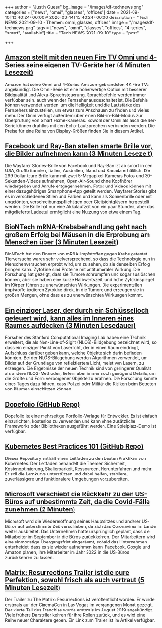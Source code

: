 +++
author = "Justin Guese"
bg_image = "/images/df-technews.png"
categories = ["news", "omni", "glasses", "offices"]
date = 2021-09-10T12:40:24+06:00 # 2020-03-14T15:40:24+06:00
description = "Tech NEWS 2021-09-10 - Themen: omni, glasses, offices"
image = "/images/df-technews.png"
tags = ["news", "omni", "glasses", "offices", "4-series", "smart", "available"]
title = "Tech NEWS 2021-09-10"
type = "post"

+++

## [Amazon stellt mit den neuen Fire TV Omni und 4-Series seine eigenen TV-Geräte her (4 Minuten Lesezeit)](https://www.theverge.com/2021/9/9/22662673/amazon-fire-tv-omni-4-series-price-features)

 Amazon hat seine Omni und 4-Series Amazon-gebrandeten 4K Fire TVs angekündigt. Die Omni-Serie ist eine höherwertige Option mit besserer Bildqualität und Alexa-Sprachsteuerung. Sprachbefehle werden immer verfügbar sein, auch wenn der Fernseher ausgeschaltet ist. Die Befehle können verwendet werden, um die Helligkeit und die Lautstärke des Fernsehers einzustellen, um etwas zum Anschauen zu finden und vieles mehr. Der Omni verfügt außerdem über einen Bild-in-Bild-Modus zur Überprüfung von Smart Home-Kameras. Sowohl der Omni als auch die 4er-Serie können drahtlos mit den Echo-Lautsprechern verbunden werden. Die Preise für eine Reihe von Display-Größen finden Sie in diesem Artikel.

## [Facebook und Ray-Ban stellen smarte Brille vor, die Bilder aufnehmen kann (3 Minuten Lesezeit)](https://www.axios.com/facebook-ray-ban-wayfarer-stories-5f113bfa-797f-4e2d-b99c-7d65a8726607.html)

 Die Wayfarer Stories-Brille von Facebook und Ray-Ban ist ab sofort in den USA, Großbritannien, Italien, Australien, Irland und Kanada erhältlich. Die 299 Dollar teure Brille kann mit zwei 5-Megapixel-Kameras Fotos und 30-Sekunden-Videos aufnehmen, Open-Air-Sound ohne Kopfhörer wiedergeben und Anrufe entgegennehmen. Fotos und Videos können mit einer dazugehörigen Smartphone-App geteilt werden. Wayfarer Stories gibt es in verschiedenen Stilen und Farben und kann als Sonnenbrille oder mit ungetönten, verschreibungspflichtigen oder Gleitsichtgläsern hergestellt werden. Die Brille hat nur eine Akkulaufzeit von ein paar Stunden, aber das mitgelieferte Ladeetui ermöglicht eine Nutzung von etwa einem Tag.

## [BioNTech mRNA-Krebsbehandlung geht nach großem Erfolg bei Mäusen in die Erprobung am Menschen über (3 Minuten Lesezeit)](https://www.iflscience.com/health-and-medicine/biontech-mrna-cancer-treatment-moved-to-human-trials-after-huge-success-in-mice/)

 BioNTech hat den Einsatz von mRNA-Impfstoffen gegen Krebs getestet. Tierversuche waren sehr vielversprechend, so dass die Technologie nun in Menschenversuchen erprobt wird, um zu sehen, ob sie denselben Erfolg bringen kann. Zytokine sind Proteine mit antitumoraler Wirkung. Die Forschung hat gezeigt, dass sie Tumore schrumpfen und sogar auslöschen können, aber sie haben eine kurze Halbwertszeit, und hohe Zytokinspiegel im Körper führen zu unerwünschten Wirkungen. Die experimentellen Impfstoffe kodieren Zytokine direkt in die Tumore und erzeugen sie in großen Mengen, ohne dass es zu unerwünschten Wirkungen kommt.

## [Ein einziger Laser, der durch ein Schlüsselloch gefeuert wird, kann alles im Inneren eines Raumes aufdecken (3 Minuten Lesedauer)](https://gizmodo.com/a-single-laser-fired-through-a-keyhole-can-expose-every-1847638281)

 Forscher des Stanford Computational Imaging Lab haben eine Technik erweitert, die als Non-Line-of-Sight (NLOS)-Bildgebung bezeichnet wird, so dass ein einziger Punkt von Laserlicht, der in einen Raum eindringt, Aufschluss darüber geben kann, welche Objekte sich darin befinden könnten. Bei der NLOS-Bildgebung werden Algorithmen verwendet, um Bilder auf der Grundlage von reflektiertem Licht, meist von Lasern, zu erzeugen. Die Ergebnisse der neuen Technik sind von geringerer Qualität als andere NLOS-Methoden, liefern aber immer noch genügend Details, um die Größe und Form verborgener Objekte zu erahnen. Die Forschung könnte eines Tages dazu führen, dass Polizei oder Militär die Risiken beim Betreten von Räumen einschätzen können.

## [Dopefolio (GitHub Repo)](https://github.com/rammcodes/Dopefolio)

 Dopefolio ist eine mehrseitige Portfolio-Vorlage für Entwickler. Es ist einfach einzurichten, kostenlos zu verwenden und kann ohne zusätzliche Frameworks oder Bibliotheken ausgeführt werden. Eine Spielplatz-Demo ist verfügbar.

## [Kubernetes Best Practices 101 (GitHub Repo)](https://github.com/diegolnasc/kubernetes-best-practices)

 Dieses Repository enthält einen Leitfaden zu den besten Praktiken von Kubernetes. Der Leitfaden behandelt die Themen Sicherheit, Kostenoptimierung, Skalierbarkeit, Ressourcen, Herunterfahren und mehr. Er soll die Lernkurve unterstützen und dabei helfen, stabilere, zuverlässigere und funktionalere Umgebungen vorzubereiten.

## [Microsoft verschiebt die Rückkehr zu den US-Büros auf unbestimmte Zeit, da die Covid-Fälle zunehmen (2 Minuten)](https://www.cnbc.com/2021/09/09/microsoft-indefinitely-postpones-return-to-us-offices.html)

 Microsoft wird die Wiedereröffnung seines Hauptsitzes und anderer US-Büros auf unbestimmte Zeit verschieben, da sich das Coronavirus im Lande weiter ausbreitet. Das Unternehmen hatte ursprünglich geplant, dass die Mitarbeiter im September in die Büros zurückkehren. Den Mitarbeitern wird eine einmonatige Übergangsfrist eingeräumt, sobald das Unternehmen entscheidet, dass es sie wieder aufnehmen kann. Facebook, Google und Amazon planen, ihre Mitarbeiter im Jahr 2022 in die US-Büros zurückkehren zu lassen.

## [Matrix: Resurrections Trailer ist die pure Perfektion, sowohl frisch als auch vertraut (5 Minuten Lesezeit)](https://arstechnica.com/gaming/2021/09/matrix-resurrections-trailer-is-sheer-perfection-both-fresh-and-familiar/)

 Der Trailer zu The Matrix: Resurrections ist veröffentlicht worden. Er wurde erstmals auf der CinemaCon in Las Vegas im vergangenen Monat gezeigt. Der vierte Teil des Franchise wurde erstmals im August 2019 angekündigt. Viele frühere Darsteller kehren für ihre Rollen zurück, und es wird eine Reihe neuer Charaktere geben. Ein Link zum Trailer ist im Artikel verfügbar.

